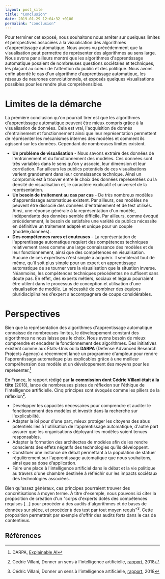 ```yaml
---
layout: post_site
title: "Conclusion"
date: 2019-01-29 12:04:32 +0100
permalink: "conclusion"
---
```


Pour terminer cet exposé, nous souhaitons nous arrêter sur quelques limites et perspectives associées à la visualisation des algorithmes d'apprentissage automatique. Nous avons vu précédemment que la visualisation peut permettre de représenter des algorithmes au sens large. Nous avons par ailleurs montré que les algorithmes d'apprentissage automatique posaient de nombreuses questions sociétales et techniques, les plaçant au coeur de l'attention du public et des politique. Nous avons enfin abordé le cas d'un algorithme d'apprentissage automatique, les réseaux de neurones convolutionnels, et exposés quelques visualisations possibles pour les rendre plus compréhensibles.

# Limites de la démarche

La première conclusion qu'on pourrait tirer est que les algorithmes d'apprentissage automatique peuvent être mieux compris grâce à la visualisation de données. Cela est vrai, l'acquisition de donnés d'entrainement et fonctionnement ainsi que leur représentation permettent de réprésenter les mécanismes internes des modèles et comment ils agissent sur les données. Cependant de nombreuses limites existent.

* <b>Un problème de visualisation</b> - Nous savons extraire des données de l'entrainement et du fonctionnement des modèles. Ces données sont très variables dans le sens qu'on y associe, leur dimension et leur corrélation. Par ailleurs les publics potentiels de ces visualisations varient grandement dans leur connaissance technique. Ainsi un compromis est à trouver entre le choix des données représentées ou la densité de visualisation et, le caractère explicatif et universel de la représentation.
* <b>Un besoin de traitement au cas par cas</b> - De très nombreux modèles d'apprentissage automatique existent. Par ailleurs, ces modèles ne peuvent être dissocié des données d'entrainement et de test utilisés. Ainsi, une réponse générale à la représentation d'un modèle, indépendante des données semble difficile. Par ailleurs, comme évoqué précédemment, le besoin de satisfaire une variété de publics nécessite en définitive un traitement adapté et unique pour un couple (modèle,données).
* <b>Des compétences rares et couteuses</b> - La représentation de l'apprentissage automatique requiert des compétences techniques relativement rares comme une large connaissance des modèles et de leur fonctionnement, ainsi que des compétences en visualisation. Aucune de ces expertises n'est simple à acquérir. Il semblerait tout de même, qu'il soit plus simple pour un expert en apprentissage automatique de se tourner vers la visualisation que la situation inverse. Néanmoins, les compétences techniques précédentes ne suffisent sans doute pas. En effet, des experts métiers, sociaux et légaux pourraient être utilent dans le processus de conception et utilisation d'une visualisation de modèle. La nécessité de combiner des équipes pluridisciplinaires d'expert s'accompagnera de coups considérables.

# Perspectives

Bien que la représentation des algorithmes d'apprentissage automatique connaisse de nombreuses limites, le développement constant des algorithmes ne nous laisse pas le choix. Nous avons besoin de mieux comprendre et encadrer le fonctionnement des algorithmes. Des initiatives existent comme aux États-Unis où la <b>DARPA</b> (Defense Advanced Research Projects Agency) a récemment lancé un programme d'ampleur pour rendre l'apprentissage automatique plus explicables grâce à une meilleur compréhension des modèle et un développement des moyens pour les représenter.[^1]

En France, le rapport rédigé par <b>la commission dont Cédric Villani était à la tête</b> (2018), lance de nombreuses pistes de réflexion sur l'éthique de l'intelligence artificielle. Cinq principes sont évoqués comme les piliers de la réflexion[^2].

* Développer les capacités nécessaires pour comprendre et auditer le fonctionnement des modèles et investir dans la recherche sur l'explicabilité.
* Adapter la loi pour d'une part, mieux protéger les citoyens des abus potentiels liés à l'utilisation de l'apprentissage automatique, d'autre part assurer que les organisations déployant les modèles soient tenues responsables.
* Adapter la formation des architectes de modèles afin de les rendre conscients des effets négatifs des technologies qu'ils développent.
* Constituer une instance de débat permettant à la population de statuer régulièrement sur l'apprentissage automatique que nous souhaitons, ainsi que sa dose d'application.
* Faire une place à l'intelligence artificiel dans le débat et la vie politique au travers d'une chambre destinée à réfléchir sur les impacts sociétaux des technologies associées.

Bien qu'assez généraux, ces principes pourraient trouver des concrétisations à moyen terme. À titre d'exemple, nous pouvons ici citer la proposition de création d'un "corps d'experts dotés des compétences requises [...] pour procéder à des audits d'algorithmes et de bases de données sur pièce, et procéder à des test par tout moyen requis"[^2]. Cette proposition permettrait par exemple d'offrir des audits forts dans le cas de contentieux.

## Références

[^1]: DARPA, [Explainable AI](https://www.darpa.mil/program/explainable-artificial-intelligence)
[^2]: Cédric Villani, Donner un sens à l'intelligence artificielle, [rapport](https://www.aiforhumanity.fr/pdfs/9782111457089_Rapport_Villani_accessible.pdf), 2018
